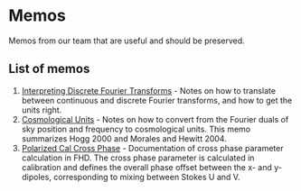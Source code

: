 # Memos
Memos from our team that are useful and should be preserved.

## List of memos

1. [Interpreting Discrete Fourier Transforms](PDFs/001_DFT_Interpretation.pdf) - Notes on how to translate between continuous and discrete Fourier transforms, and how to get the units right.
2. [Cosmological Units](PDFs/002_Cosmological_Units.pdf) - Notes on how to convert from the Fourier duals of sky position and frequency to cosmological units. This memo summarizes Hogg 2000 and Morales and Hewitt 2004.
3. [Polarized Cal Cross Phase](PDFs/003_Polarized_Cal_Cross_Phase.pdf) - Documentation of cross phase parameter calculation in FHD. The cross phase parameter is calculated in calibration and defines the overall phase offset between the x- and y-dipoles, corresponding to mixing between Stokes U and V. 
